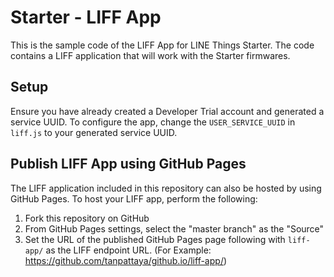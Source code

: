# Starter - LIFF App

This is the sample code of the LIFF App for LINE Things Starter.
The code contains a LIFF application that will work with the Starter firmwares.

## Setup

Ensure you have already created a Developer Trial account and generated a service UUID.
To configure the app, change the `USER_SERVICE_UUID` in `liff.js` to your generated service UUID.

## Publish LIFF App using GitHub Pages

The LIFF application included in this repository can also be hosted by using GitHub Pages. To host your LIFF app, perform the following:

1. Fork this repository on GitHub
2. From GitHub Pages settings, select the "master branch" as the "Source"
3. Set the URL of the published GitHub Pages page following with `liff-app/` as the LIFF endpoint URL.
(For Example: https://github.com/tanpattaya/github.io/liff-app/)

